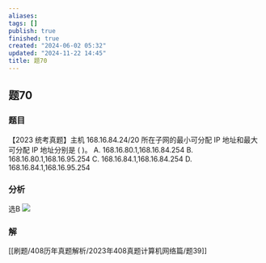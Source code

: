 ```yaml
---
aliases: 
tags: []
publish: true
finished: true
created: "2024-06-02 05:32"
updated: "2024-11-22 14:45"
title: 题70
---
```

## 题70
### 题目
【2023 统考真题】主机 168.16.84.24/20 所在子网的最小可分配 IP 地址和最大可分配 IP 地址分别是 ( )。
A. 168.16.80.1,168.16.84.254 
B. 168.16.80.1,168.16.95.254
C. 168.16.84.1,168.16.84.254 
D. 168.16.84.1,168.16.95.254
### 分析
选B
![](https://img.hwenyi.live/202411222245968.webp)
### 解
[[刷题/408历年真题解析/2023年408真题计算机网络篇/题39]]
